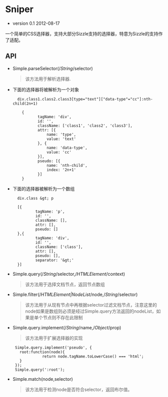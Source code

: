 Sniper
======

* version 0.1 2012-08-17

一个简单的CSS选择器，支持大部分Sizzle支持的选择器，特意为Sizzle的支持作了适配。

## API

*  Simple.parseSelector(/*String*/selector)

    > 该方法用于解析选择器.

  * 下面的选择器将被解析为一个对象
      
          div.class1.class2.class3[type="text"]["data-type"="cc"]:nth-child(2n+1) 
      
            {
                   tagName: 'div',
                   id: '',
                   className: ['class1', 'class2', 'class3'],
                   attr: [{
                       name: 'type',
                       value: 'text'
                   }, {
                       name: 'data-type',
                       value: 'cc'
                   }],
                   pseudo: [{
                       name: 'nth-child',
                       index: '2n+1'
                   }]
            }
          
  * 下面的选择器被解析为一个数组
      
          div.class &gt; p 
      
          [{
                  tagName: 'p',
                  id: '',
                  className: [],
                  attr: [],
                  pseudo: []
          },{
                  tagName: 'div',
                  id: '',
                  className: ['class'],
                  attr: [],
                  pseudo: [],
                  separator: '&gt;'
          }]

*  Simple.query(/*String*/selector,/*HTMLElement*/context)

    > 该方法用于选择文档节点，返回节点数组
    
*  Simple.filter(/*HTMLElement|NodeList*/node,/*String*/selector)

    > 该方法用于从现有节点中再根据selector过滤文档节点，注意这里的node如果是数组则必须是经过Simple.query方法返回的nodeList，如果是单个节点则不存在此限制

*  Simple.query.implement(/*String*/name,/*Object*/prop)

    > 该方法用于扩展选择器的实现 
    
        Simple.query.implement('pseudo', {
          root:function(node){
                    return node.tagName.toLowerCase() === 'html';
          }
        });
        Simple.query(':root');

*  Simple.match(node,selector)

    > 该方法用于检测node是否符合selector，返回布尔值。
